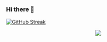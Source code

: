 ### Hi there 👋

<!--
**y3ff18/y3ff18** is a ✨ _special_ ✨ repository because its `README.md` (this file) appears on your GitHub profile.

Here are some ideas to get you started:

- 🔭 I’m currently working on ...
- 🌱 I’m currently learning ...
- 👯 I’m looking to collaborate on ...
- 🤔 I’m looking for help with ...
- 💬 Ask me about ...
- 📫 How to reach me: ...
- 😄 Pronouns: ...
- ⚡ Fun fact: ...
-->


[![GitHub Streak](https://github-readme-streak-stats.herokuapp.com?user=y3ff18&theme=gruvbox_duo&hide_border=%E7%9C%9F%E7%9A%84&date_format=M%20j%5B%2C%20Y%5D)](https://git.io/streak-stats)



<div align="center">
    <img src="https://activity-graph.herokuapp.com/graph?username=Achuan-2&theme=minimal" />
</div>
